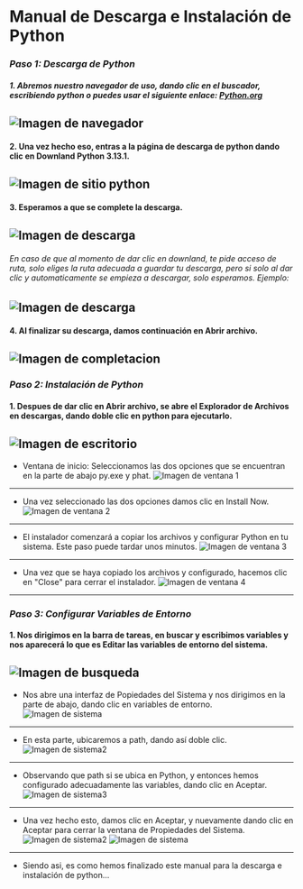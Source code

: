 # **Manual de Descarga e Instalación de Python**

### *Paso 1: Descarga de Python*

##### 1. Abremos nuestro navegador de uso, dando clic en el buscador, escribiendo python o puedes usar el siguiente enlace: [Python.org](https://www.python.org/downloads/)

![Imagen de navegador](navegador.png)
---
#### 2. Una vez hecho eso, entras a la página de descarga de python dando clic en Downland Python 3.13.1.
![Imagen de sitio python](downland.jpg)
---
#### 3. Esperamos a que se complete la descarga.
![Imagen de descarga](descarga.png)
---
###### En caso de que al momento de dar clic en downland, te pide acceso de ruta, solo eliges la ruta adecuada a guardar tu descarga, pero si solo al dar clic y automaticamente se empieza a descargar, solo esperamos. Ejemplo:
![Imagen de descarga](descarga2.jpg)
---
#### 4. Al finalizar su descarga, damos continuación en Abrir archivo.
![Imagen de completacion](completa.png)
---

### *Paso 2: Instalación de Python*

#### 1. Despues de  dar clic en Abrir archivo, se abre el Explorador de Archivos en descargas, dando doble clic en python para ejecutarlo.
![Imagen de escritorio](python.jpg)
---
* Ventana de inicio: Seleccionamos las dos opciones que se encuentran en la parte de abajo py.exe y phat.
![Imagen de ventana 1](ventana1.jpg)
---
* Una vez seleccionado las dos opciones damos clic en Install Now.
![Imagen de ventana 2](install.png)
---
* El instalador comenzará a copiar los archivos y configurar Python en tu sistema. Este paso puede tardar unos minutos.
![Imagen de ventana 3](copia.png)
---
* Una vez que se haya copiado los archivos y configurado, hacemos clic en "Close" para cerrar el instalador.
![Imagen de ventana 4](close.png)
---

### *Paso 3: Configurar Variables de Entorno*

#### 1. Nos dirigimos en la barra de tareas, en buscar y escribimos variables y nos aparecerá lo que es Editar las variables de entorno del sistema.
![Imagen de busqueda](buscar.jpg)
---
* Nos abre una interfaz de Popiedades del Sistema y nos dirigimos en la parte de abajo, dando clic en variables de entorno.
![Imagen de sistema](sistema.png)
---
* En esta parte, ubicaremos a path, dando así doble clic.
![Imagen de sistema2](sistema2.png)
---
* Observando que path si se ubica en Python, y entonces hemos configurado adecuadamente las variables, dando clic en Aceptar.
![Imagen de sistema3](sistema3.png)
---
* Una vez hecho esto, damos clic en Aceptar, y nuevamente dando clic en Aceptar para cerrar la ventana de Propiedades del Sistema.
![Imagen de sistema2](sistema2.png)
![Imagen de sistema](sistema.png)
---
* Siendo asi, es como hemos finalizado este manual para la descarga e instalación de python...

